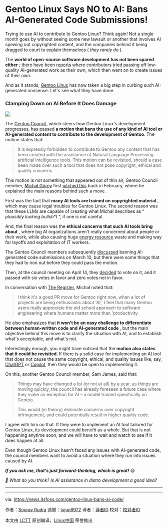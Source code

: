 [#]: subject: "Gentoo Linux Says NO to AI: Bans AI-Generated Code Submissions!"
[#]: via: "https://news.itsfoss.com/gentoo-linux-bans-ai-code/"
[#]: author: "Sourav Rudra https://news.itsfoss.com/author/sourav/"
[#]: collector: "lujun9972/lctt-scripts-1705972010"
[#]: translator: " "
[#]: reviewer: " "
[#]: publisher: " "
[#]: url: " "

Gentoo Linux Says NO to AI: Bans AI-Generated Code Submissions!
======
Trying to use AI to contribute to Gentoo Linux? Think again!
Not a single month goes by without seeing some new lawsuit or another that involves AI spewing out copyrighted content, and the companies behind it being dragged to court to explain themselves ( _they rarely do_ ).

The **world of open-source software development has not been spared either** ; there have been [reports][1] where contributors tried passing off low-quality AI-generated work as their own, which then went on to create issues of their own.

And as it stands, [Gentoo Linux][2] has now taken a big step in curbing such AI-generated nonsense. Let's see what they have done.

### Clamping Down on AI Before It Does Damage

![][3]

The [Gentoo Council][4], which steers how Gentoo Linux's development progresses, has passed **a motion that bans the use of any kind of AI tool or AI-generated content to contribute to the development of Gentoo**. The motion states that:

> It is expressly forbidden to contribute to Gentoo any content that has
>  been created with the assistance of Natural Language Processing artificial intelligence tools. This motion can be revisited, should a case been made over such a tool that does not pose copyright, ethical and quality concerns.

This motion is not something that appeared out of thin air, Gentoo Council member, [Michał Górny][5] first [pitched this][6] back in February, where he explained the main reasons behind such a move.

First was the fact that **many AI tools are trained on copyrighted material** , which may cause legal troubles for Gentoo Linux. The second reason was that these LLMs are capable of creating what Michał describes as “ _plausibly looking bullsh*t_ ”, if one is not careful.

And, the final reason was the **ethical concerns that such AI tools bring about** , where big AI organizations aren't really concerned about people or their work, while also causing huge [energy resource][7] waste and making way for layoffs and exploitation of IT workers.

The Gentoo Council members subsequently [discussed][8] banning AI-generated code submissions on March 10, but there were some things that they had to iron out before they could pass the motion.

Then, at the council meeting on April 14, they [decided][9] to vote on it, and it passed with six votes in favor and zero votes not in favor.

In conversation with [The Register][10], Michał noted that:

> I think it's a good PR move for Gentoo right now, when a lot of projects are being enthusiastic about 'AI,' I feel that many Gentoo users really appreciate the old school approach to software engineering where humans matter more than 'productivity.

He also emphasizes that **it won't be an easy challenge to differentiate between human-written code and AI-generated code** , but the main objective behind this move is to clarify the situation with AI, and to establish what's acceptable, and what's not.

Interestingly enough, you might have noticed that the **motion also states that it could be revisited**. If there is a solid case for implementing an AI tool that does not cause the same copyright, ethical, and quality issues like, say, [ChatGPT][11] or [Copilot][12], then they would be open to implementing it.

On this, another Gentoo Council member, Sam James, said that:

> Things may have changed a lot (or not at all) by a year, as things are moving quickly, the council has already foreseen a future case where they make an exception for AI – a model trained specifically on Gentoo.

> This would (in theory) eliminate concerns over copyright infringement, and could potentially result in higher quality code.

I agree with him on that. If they were to implement an AI tool tailored for Gentoo Linux, its development could benefit as a whole. But that is not happening anytime soon, and we will have to wait and watch to see if it does happen at all.

Even though Gentoo Linux hasn't faced any issues with AI-generated code, the council members want to avoid a situation where they run into issues caused by AI.

_**If you ask me, that's just forward-thinking, which is great!**_ 😃

_💬 What do you think? Is AI assistance in distro development a good idea?_

* * *

--------------------------------------------------------------------------------

via: https://news.itsfoss.com/gentoo-linux-bans-ai-code/

作者：[Sourav Rudra][a]
选题：[lujun9972][b]
译者：[译者ID](https://github.com/译者ID)
校对：[校对者ID](https://github.com/校对者ID)

本文由 [LCTT](https://github.com/LCTT/TranslateProject) 原创编译，[Linux中国](https://linux.cn/) 荣誉推出

[a]: https://news.itsfoss.com/author/sourav/
[b]: https://github.com/lujun9972
[1]: https://daniel.haxx.se/blog/2024/01/02/the-i-in-llm-stands-for-intelligence/
[2]: https://www.gentoo.org/
[3]: https://news.itsfoss.com/content/images/2024/04/gentoo-bans-ai-generated-code-1.png
[4]: https://wiki.gentoo.org/wiki/Project:Council
[5]: https://wiki.gentoo.org/wiki/User:MGorny
[6]: https://www.mail-archive.com/gentoo-dev@lists.gentoo.org/msg99042.html
[7]: https://en.wikipedia.org/wiki/List_of_energy_resources
[8]: https://projects.gentoo.org/council/meeting-logs/20240310.txt
[9]: https://projects.gentoo.org/council/meeting-logs/20240414.txt
[10]: https://www.theregister.com/2024/04/16/gentoo_linux_ai_ban/
[11]: https://chat.openai.com/
[12]: https://copilot.microsoft.com/
